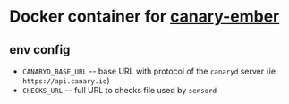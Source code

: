 # Docker container for [canary-ember](https://github.com/jagthedrummer/canary-ember)

## env config

* `CANARYD_BASE_URL` -- base URL with protocol of the `canaryd` server (ie `https://api.canary.io`)
* `CHECKS_URL` -- full URL to checks file used by `sensord`
